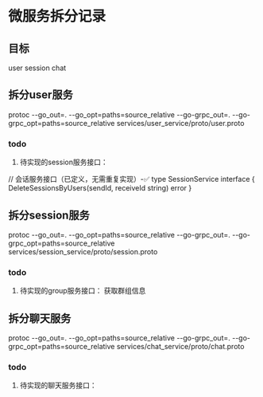 # 微服务拆分记录

## 目标
user
session
chat



## 拆分user服务

protoc --go_out=. --go_opt=paths=source_relative --go-grpc_out=. --go-grpc_opt=paths=source_relative services/user_service/proto/user.proto

### todo
1. 待实现的session服务接口：

// 会话服务接口（已定义，无需重复实现）-✅
type SessionService interface {
    DeleteSessionsByUsers(sendId, receiveId string) error
}

## 拆分session服务

protoc --go_out=. --go_opt=paths=source_relative --go-grpc_out=. --go-grpc_opt=paths=source_relative services/session_service/proto/session.proto

### todo
1. 待实现的group服务接口：
获取群组信息


## 拆分聊天服务

protoc --go_out=. --go_opt=paths=source_relative --go-grpc_out=. --go-grpc_opt=paths=source_relative services/chat_service/proto/chat.proto

### todo
1. 待实现的聊天服务接口：
